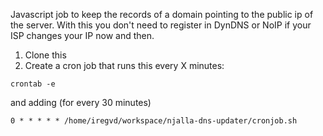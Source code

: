Javascript job to keep the records of a domain pointing to the public ip of the server.
With this you don't need to register in DynDNS or NoIP if your ISP changes your IP now and then.

1. Clone this
2. Create a cron job that runs this every X minutes:
```
crontab -e
```
and adding (for every 30 minutes)
```
0 * * * * * /home/iregvd/workspace/njalla-dns-updater/cronjob.sh
```
